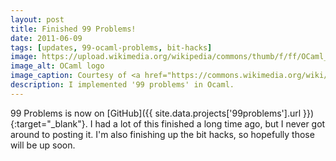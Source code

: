 ```yaml
---
layout: post
title: Finished 99 Problems! 
date: 2011-06-09
tags: [updates, 99-ocaml-problems, bit-hacks]
image: https://upload.wikimedia.org/wikipedia/commons/thumb/f/ff/OCaml_Logo.svg/256px-OCaml_Logo.svg.png
image_alt: OCaml logo
image_caption: Courtesy of <a href="https://commons.wikimedia.org/wiki/File%3AOCaml_Logo.svg" title="OCaml logo by OCaml.org via Wikimedia Commons">Wikimedia Commons</a>
description: I implemented '99 problems' in Ocaml.
---
```


99 Problems is now on [GitHub]({{ site.data.projects['99problems'].url }}){:target="_blank"}. I had a lot of this finished a long time ago, but I never got around to posting it. I'm also finishing up the bit hacks, so hopefully those will be up soon.